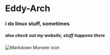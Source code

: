 # Eddy-Arch
### i do linux stuff, sometimes
##### also check out my website, stuff happens there
<img src="https://cdn.discordapp.com/attachments/641117859552165915/744244008251031693/penguin.gif"
     alt="Markdown Monster icon"
     style="float: left; margin-right: 10px;" />

